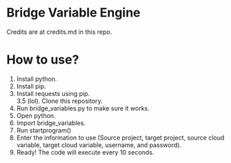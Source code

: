 # Bridge Variable Engine
Credits are at credits.md in this repo.
# How to use?
1. Install python.
2. Install pip.
3. Install requests using pip.  
3.5 (lol). Clone this repository.
4. Run bridge_variables.py to make sure it works.
5. Open python.
6. Import bridge_variables.
7. Run startprogram()
8. Enter the information to use (Source project, target project, source cloud variable, target cloud variable, username, and password).
9. Ready! The code will execute every 10 seconds.  
